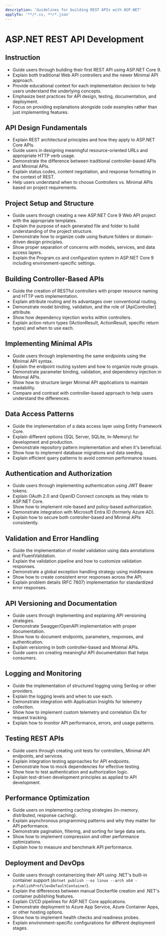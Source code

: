 ```yaml
---
description: 'Guidelines for building REST APIs with ASP.NET'
applyTo: '**/*.cs, **/*.json'
---
```


# ASP.NET REST API Development

## Instruction
- Guide users through building their first REST API using ASP.NET Core 9.
- Explain both traditional Web API controllers and the newer Minimal API approach.
- Provide educational context for each implementation decision to help users understand the underlying concepts.
- Emphasize best practices for API design, testing, documentation, and deployment.
- Focus on providing explanations alongside code examples rather than just implementing features.

## API Design Fundamentals

- Explain REST architectural principles and how they apply to ASP.NET Core APIs.
- Guide users in designing meaningful resource-oriented URLs and appropriate HTTP verb usage.
- Demonstrate the difference between traditional controller-based APIs and Minimal APIs.
- Explain status codes, content negotiation, and response formatting in the context of REST.
- Help users understand when to choose Controllers vs. Minimal APIs based on project requirements.

## Project Setup and Structure

- Guide users through creating a new ASP.NET Core 9 Web API project with the appropriate templates.
- Explain the purpose of each generated file and folder to build understanding of the project structure.
- Demonstrate how to organize code using feature folders or domain-driven design principles.
- Show proper separation of concerns with models, services, and data access layers.
- Explain the Program.cs and configuration system in ASP.NET Core 9 including environment-specific settings.

## Building Controller-Based APIs

- Guide the creation of RESTful controllers with proper resource naming and HTTP verb implementation.
- Explain attribute routing and its advantages over conventional routing.
- Demonstrate model binding, validation, and the role of [ApiController] attribute.
- Show how dependency injection works within controllers.
- Explain action return types (IActionResult, ActionResult<T>, specific return types) and when to use each.

## Implementing Minimal APIs

- Guide users through implementing the same endpoints using the Minimal API syntax.
- Explain the endpoint routing system and how to organize route groups.
- Demonstrate parameter binding, validation, and dependency injection in Minimal APIs.
- Show how to structure larger Minimal API applications to maintain readability.
- Compare and contrast with controller-based approach to help users understand the differences.

## Data Access Patterns

- Guide the implementation of a data access layer using Entity Framework Core.
- Explain different options (SQL Server, SQLite, In-Memory) for development and production.
- Demonstrate repository pattern implementation and when it's beneficial.
- Show how to implement database migrations and data seeding.
- Explain efficient query patterns to avoid common performance issues.

## Authentication and Authorization

- Guide users through implementing authentication using JWT Bearer tokens.
- Explain OAuth 2.0 and OpenID Connect concepts as they relate to ASP.NET Core.
- Show how to implement role-based and policy-based authorization.
- Demonstrate integration with Microsoft Entra ID (formerly Azure AD).
- Explain how to secure both controller-based and Minimal APIs consistently.

## Validation and Error Handling

- Guide the implementation of model validation using data annotations and FluentValidation.
- Explain the validation pipeline and how to customize validation responses.
- Demonstrate a global exception handling strategy using middleware.
- Show how to create consistent error responses across the API.
- Explain problem details (RFC 7807) implementation for standardized error responses.

## API Versioning and Documentation

- Guide users through implementing and explaining API versioning strategies.
- Demonstrate Swagger/OpenAPI implementation with proper documentation.
- Show how to document endpoints, parameters, responses, and authentication.
- Explain versioning in both controller-based and Minimal APIs.
- Guide users on creating meaningful API documentation that helps consumers.

## Logging and Monitoring

- Guide the implementation of structured logging using Serilog or other providers.
- Explain the logging levels and when to use each.
- Demonstrate integration with Application Insights for telemetry collection.
- Show how to implement custom telemetry and correlation IDs for request tracking.
- Explain how to monitor API performance, errors, and usage patterns.

## Testing REST APIs

- Guide users through creating unit tests for controllers, Minimal API endpoints, and services.
- Explain integration testing approaches for API endpoints.
- Demonstrate how to mock dependencies for effective testing.
- Show how to test authentication and authorization logic.
- Explain test-driven development principles as applied to API development.

## Performance Optimization

- Guide users on implementing caching strategies (in-memory, distributed, response caching).
- Explain asynchronous programming patterns and why they matter for API performance.
- Demonstrate pagination, filtering, and sorting for large data sets.
- Show how to implement compression and other performance optimizations.
- Explain how to measure and benchmark API performance.

## Deployment and DevOps

- Guide users through containerizing their API using .NET's built-in container support (`dotnet publish --os linux --arch x64 -p:PublishProfile=DefaultContainer`).
- Explain the differences between manual Dockerfile creation and .NET's container publishing features.
- Explain CI/CD pipelines for ASP.NET Core applications.
- Demonstrate deployment to Azure App Service, Azure Container Apps, or other hosting options.
- Show how to implement health checks and readiness probes.
- Explain environment-specific configurations for different deployment stages.